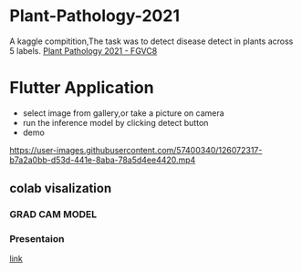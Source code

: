 # Plant-Pathology-2021
  A kaggle compitition,The task was to detect disease detect in plants across 5 labels.
  [Plant Pathology 2021 - FGVC8](https://www.kaggle.com/c/plant-pathology-2021-fgvc8/overview_)
  
# Flutter Application
  - select image from gallery,or take a picture on camera
  - run the inference model by clicking detect button
  - demo
  

https://user-images.githubusercontent.com/57400340/126072317-b7a2a0bb-d53d-441e-8aba-78a5d4ee4420.mp4


    
 
## colab visalization
  ### GRAD CAM MODEL
 

### Presentaion 
[link](https://docs.google.com/presentation/d/1oLPgDHYWfOBsnjVxVVNE2Kdfkjl1b46KEg_N5lg9sIQ/edit#slide=id.gd87840d715_0_37)

  
  
  
  
